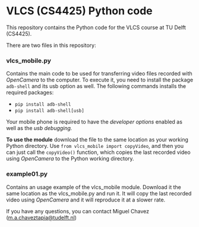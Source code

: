 # VLCS (CS4425) Python code
This repository contains the Python code for the VLCS course at TU Delft (CS4425).

There are two files in this repository:

### vlcs_mobile.py

Contains the main code to be used for transferring video files recorded with *OpenCamera* to the computer. To execute it, you need to install the package `adb-shell` and its usb option as well. The following commands installs the required packages:
* `pip install adb-shell`
* `pip install adb-shell[usb]`

Your mobile phone is required to have the *developer options* enabled as well as the *usb debugging.*

**To use the module** download the file to the same location as your working Python directory.
Use `from vlcs_mobile import copyVideo`, and then you can just call the `copyVideo()` function, which copies the last recorded video using *OpenCamera* to the Python working directory.

### example01.py

Contains an usage example of the vlcs_mobile module. Download it the same location as the vlcs_mobile.py and run it. It will copy the last recorded video using *OpenCamera* and it will reproduce it at a slower rate.

If you have any questions, you can contact Miguel Chavez ([m.a.chaveztapia@tudelft.nl](mailto:m.a.chaveztapia@tudelft.nl))
